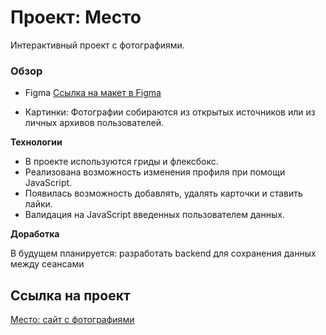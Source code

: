 # Проект: Место

Интерактивный проект с фотографиями.

### Обзор

* Figma [Ссылка на макет в Figma](https://www.figma.com/file/2cn9N9jSkmxD84oJik7xL7/JavaScript.-Sprint-4?node-id=0%3A1)

* Картинки: Фотографии собираются из открытых источников или из личных архивов пользователей.

**Технологии**

* В проекте используются гриды и флексбокс.
* Реализована возможность изменения профиля при помощи JavaScript.
* Появилась возможность добавлять, удалять карточки и ставить лайки.
* Валидация на JavaScript введенных пользователем данных.

**Доработка**

В будущем планируется: разработать backend для сохранения данных между сеансами

## Сcылка на проект

[Место: сайт с фотографиями](https://pir0mant.github.io/mesto/)
